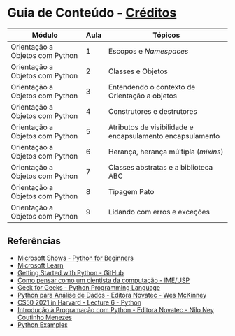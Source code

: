 


# Guia de Conteúdo - [Créditos](https://github.com/WoMakersCode/back-end-python/tree/main/orientacao-a-objetos)

|                 Módulo           | Aula |                        Tópicos                               |
| -------------------------------- | ---- | ------------------------------------------------------------ |
| Orientação a Objetos com Python  |  1   | Escopos e _Namespaces_  |
| Orientação a Objetos com Python  |  2   | Classes e Objetos |
| Orientação a Objetos com Python  |  3   | Entendendo o contexto de Orientação a objetos |
| Orientação a Objetos com Python  |  4   | Construtores e destrutores |
| Orientação a Objetos com Python  |  5   | Atributos de visibilidade e encapsulamento  encapsulamento |
| Orientação a Objetos com Python  |  6   | Herança, herança múltipla (_mixins_) |
| Orientação a Objetos com Python  |  7   | Classes abstratas e a biblioteca ABC |
| Orientação a Objetos com Python  |  8   | Tipagem Pato |
| Orientação a Objetos com Python  |  9   | Lidando com erros e exceções |


## Referências
* [Microsoft Shows - Python for Beginners](https://docs.microsoft.com/pt-br/shows/intro-to-python-development/)
* [Microsoft Learn](https://docs.microsoft.com/pt-br/learn/)
* [Getting Started with Python - GitHub](https://github.com/microsoft/c9-python-getting-started)
* [Como pensar como um cientista da computação - IME/USP](https://panda.ime.usp.br/pensepy/static/pensepy/index.html)
* [Geek for Geeks - Python Programming Language](https://www.geeksforgeeks.org/python-programming-language/)
* [Python para Análise de Dados - Editora Novatec - Wes McKinney](https://leitura.com.br/python-para-analise-de-dados-L006-9788575226476)
* [CS50 2021 in Harvard - Lecture 6 - Python](https://youtu.be/ky-24RvI57s)
* [Introdução à Programação com Python - Editora Novatec - Nilo Ney Coutinho Menezes](https://www.amazon.com.br/Introdu%C3%A7%C3%A3o-Programa%C3%A7%C3%A3o-com-Python-Algoritmos/dp/8575227181/)
* [Python Examples](https://pythonexamples.org/)
